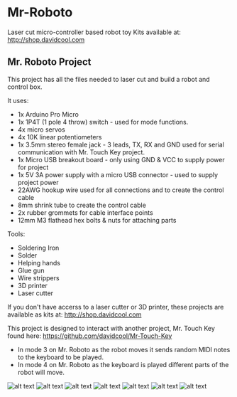 # Mr-Roboto
Laser cut micro-controller based robot toy
Kits available at:
http://shop.davidcool.com

<h2>Mr. Roboto Project</h2>
This project has all the files needed to laser cut and build a robot and control box.

It uses:
- 1x Arduino Pro Micro
- 1x 1P4T (1 pole 4 throw) switch - used for mode functions.
- 4x micro servos
- 4x 10K linear potentiometers
- 1x 3.5mm stereo female jack - 3 leads, TX, RX and GND used for serial communication with Mr. Touch Key project.
- 1x Micro USB breakout board - only using GND & VCC to supply power for project
- 1x 5V 3A power supply with a micro USB connector - used to supply project power
- 22AWG hookup wire used for all connections and to create the control cable
- 8mm shrink tube to create the control cable
- 2x rubber grommets for cable interface points
- 12mm M3 flathead hex bolts & nuts for attaching parts

Tools:
- Soldering Iron
- Solder
- Helping hands
- Glue gun
- Wire strippers
- 3D printer
- Laser cutter

If you don't have accerss to a laser cutter or 3D printer, these projects are available as kits at:
http://shop.davidcool.com

This project is designed to interact with another project, Mr. Touch Key found here:
https://github.com/davidcool/Mr-Touch-Key

- In mode 3 on Mr. Roboto as the robot moves it sends random MIDI notes to the keyboard to be played.
- In mode 4 on Mr. Roboto as the keyboard is played different parts of the robot will move.

![alt text](https://github.com/davidcool/Mr-Roboto/blob/master/_pictures/mr_roboto_schematic_v2.png)
![alt text](https://github.com/davidcool/Mr-Roboto/blob/master/_pictures/IMG_6931.jpg)
![alt text](https://github.com/davidcool/Mr-Roboto/blob/master/_pictures/IMG_6925.jpg)
![alt text](https://github.com/davidcool/Mr-Roboto/blob/master/_pictures/IMG_6933.jpg)
![alt text](https://github.com/davidcool/Mr-Roboto/blob/master/_pictures/IMG_6910.jpg)
![alt text](https://github.com/davidcool/Mr-Roboto/blob/master/_pictures/IMG_6915.jpg)
![alt text](https://github.com/davidcool/Mr-Roboto/blob/master/_pictures/IMG_6919.jpg)
